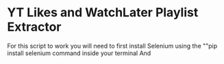 # YT Likes and WatchLater Playlist Extractor
For this script to work you will need to first install Selenium using the ""pip install selenium 
command inside your terminal
And 
